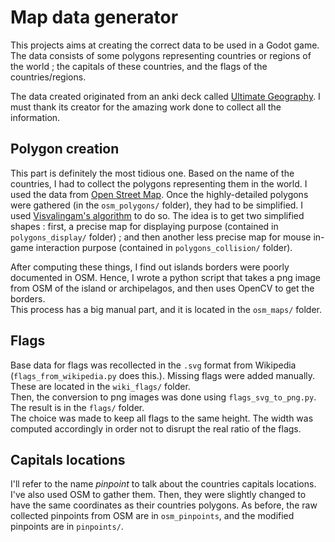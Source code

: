 # Map data generator

This projects aims at creating the correct data to be used in a Godot game. 
The data consists of some polygons representing countries or regions of the world ;
the capitals of these countries, and the flags of the countries/regions.

The data created originated from an anki deck called 
[Ultimate Geography](https://github.com/axelboc/anki-ultimate-geography). I must thank
its creator for the amazing work done to collect all the information.

## Polygon creation

This part is definitely the most tidious one. Based on the name of the countries, 
I had to collect the polygons representing them in the world. I used the data from 
[Open Street Map](https://www.openstreetmap.org/#map=5/5.507/150.249). 
Once the highly-detailed polygons were gathered (in the `osm_polygons/` folder), they had
to be simplified. I used [Visvalingam's algorithm](https://pypi.org/project/visvalingamwyatt/)
to do so. The idea is to get two simplified shapes : first, a precise map for displaying purpose 
(contained in `polygons_display/` folder) ; and then another less precise map for mouse in-game interaction purpose
(contained in `polygons_collision/` folder).  

After computing these things, I find out islands borders were poorly documented in OSM. Hence, I wrote a python script
that takes a png image from OSM of the island or archipelagos, and then uses OpenCV to get the borders.  
This process has a big manual part, and it is located in the `osm_maps/` folder.

## Flags

Base data for flags was recollected in the `.svg` format from Wikipedia (`flags_from_wikipedia.py` does this.). Missing
flags were added manually. These are located in the `wiki_flags/` folder.  
Then, the conversion to png images was done using `flags_svg_to_png.py`. The result is in the `flags/` folder.  
The choice was made to keep all flags to the same height. The width was computed accordingly in order not to disrupt the
real ratio of the flags.

## Capitals locations

I'll refer to the name *pinpoint* to talk about the countries capitals locations. I've also used OSM to gather them.
Then, they were slightly changed to have the same coordinates as their countries polygons. As before, the raw collected 
pinpoints from OSM are in `osm_pinpoints`, and the modified pinpoints are in `pinpoints/`.
